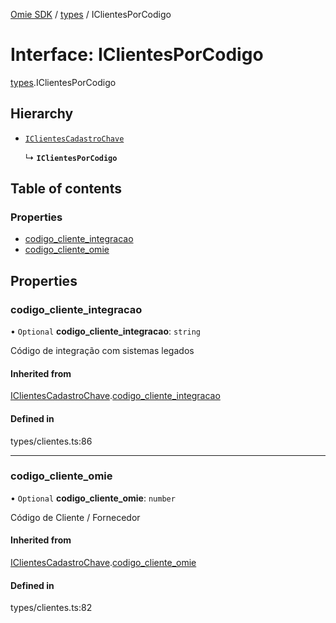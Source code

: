 [Omie SDK](../README.md) / [types](../modules/types.md) / IClientesPorCodigo

# Interface: IClientesPorCodigo

[types](../modules/types.md).IClientesPorCodigo

## Hierarchy

- [`IClientesCadastroChave`](types.IClientesCadastroChave.md)

  ↳ **`IClientesPorCodigo`**

## Table of contents

### Properties

- [codigo\_cliente\_integracao](types.IClientesPorCodigo.md#codigo_cliente_integracao)
- [codigo\_cliente\_omie](types.IClientesPorCodigo.md#codigo_cliente_omie)

## Properties

### codigo\_cliente\_integracao

• `Optional` **codigo\_cliente\_integracao**: `string`

Código de integração com sistemas legados

#### Inherited from

[IClientesCadastroChave](types.IClientesCadastroChave.md).[codigo_cliente_integracao](types.IClientesCadastroChave.md#codigo_cliente_integracao)

#### Defined in

types/clientes.ts:86

___

### codigo\_cliente\_omie

• `Optional` **codigo\_cliente\_omie**: `number`

Código de Cliente / Fornecedor

#### Inherited from

[IClientesCadastroChave](types.IClientesCadastroChave.md).[codigo_cliente_omie](types.IClientesCadastroChave.md#codigo_cliente_omie)

#### Defined in

types/clientes.ts:82
